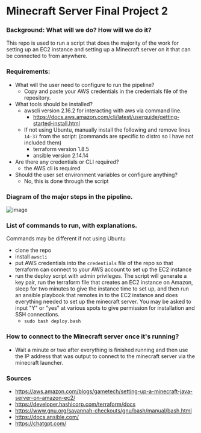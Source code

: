 # Minecraft Server Final Project 2

### Background: What will we do? How will we do it? 
This repo is used to run a script that does the majority of the work for setting up an EC2 instance and setting up a Minecraft server on it that can be connected to from anywhere.


### Requirements:
  - What will the user need to configure to run the pipeline?
    - Copy and paste your AWS credentials in the credentials file of the repository.
  - What tools should be installed?
    - awscli version 2.16.2 for interacting with aws via command line.
      - https://docs.aws.amazon.com/cli/latest/userguide/getting-started-install.html
    - If not using Ubuntu, manually install the following and remove lines `14-37` from the script: (commands are specific to distro so I have not included them)
      - terraform version 1.8.5
      - ansible version 2.14.14
  - Are there any credentials or CLI required?
    - the AWS cli is required
  - Should the user set environment variables or configure anything?
    - No, this is done through the script

### Diagram of the major steps in the pipeline. 
![image](https://github.com/eggeg/Minecraft-Server/assets/82609842/8909d8ea-3f50-4c18-ab8d-39f5f72023c3)


### List of commands to run, with explanations.

  Commands may be different if not using Ubuntu
  - clone the repo
  - install `awscli`
  - put AWS credentials into the `credentials` file of the repo so that terraform can connect to your AWS account to set up the EC2 instance
  - run the deploy script with admin privileges. The script will generate a key pair, run the terraform file that creates an EC2 instance on Amazon, sleep for two minutes to give the instance time to set up, and then run an ansible playbook that remotes in to the EC2 instance and does everything needed to set up the minecraft server. You may be asked to input "Y" or "yes" at various spots to give permission for installation and SSH connections.
    - `sudo bash deploy.bash`
   
### How to connect to the Minecraft server once it's running?

- Wait a minute or two after everything is finished running and then use the IP address that was output to connect to the minecraft server via the minecraft launcher. 

### Sources
  - https://aws.amazon.com/blogs/gametech/setting-up-a-minecraft-java-server-on-amazon-ec2/
  - https://developer.hashicorp.com/terraform/docs
  - https://www.gnu.org/savannah-checkouts/gnu/bash/manual/bash.html
  - https://docs.ansible.com/
  - https://chatgpt.com/
  
